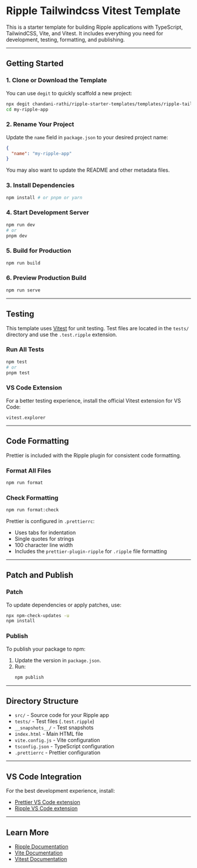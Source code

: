 
# Ripple Tailwindcss Vitest Template

This is a starter template for building Ripple applications with TypeScript, TailwindCSS, Vite, and Vitest. It includes everything you need for development, testing, formatting, and publishing.

---

## Getting Started

### 1. Clone or Download the Template

You can use `degit` to quickly scaffold a new project:

```bash
npx degit chandani-rathi/ripple-starter-templates/templates/ripple-tailwindcss-vitest my-ripple-app
cd my-ripple-app
```

### 2. Rename Your Project

Update the `name` field in `package.json` to your desired project name:

```json
{
  "name": "my-ripple-app"
}
```

You may also want to update the README and other metadata files.

### 3. Install Dependencies

```bash
npm install # or pnpm or yarn
```

### 4. Start Development Server

```bash
npm run dev
# or
pnpm dev
```

### 5. Build for Production

```bash
npm run build
```

### 6. Preview Production Build

```bash
npm run serve
```

---

## Testing

This template uses [Vitest](https://vitest.dev/) for unit testing. Test files are located in the `tests/` directory and use the `.test.ripple` extension.

### Run All Tests

```bash
npm test
# or
pnpm test
```

### VS Code Extension

For a better testing experience, install the official Vitest extension for VS Code:

```vscode-extensions
vitest.explorer
```

---

## Code Formatting

Prettier is included with the Ripple plugin for consistent code formatting.

### Format All Files

```bash
npm run format
```

### Check Formatting

```bash
npm run format:check
```

Prettier is configured in `.prettierrc`:

- Uses tabs for indentation
- Single quotes for strings
- 100 character line width
- Includes the `prettier-plugin-ripple` for `.ripple` file formatting

---

## Patch and Publish

### Patch

To update dependencies or apply patches, use:

```bash
npx npm-check-updates -u
npm install
```

### Publish

To publish your package to npm:

1. Update the version in `package.json`.
2. Run:
    ```bash
    npm publish
    ```

---

## Directory Structure

- `src/` - Source code for your Ripple app
- `tests/` - Test files (`.test.ripple`)
- `__snapshots__/` - Test snapshots
- `index.html` - Main HTML file
- `vite.config.js` - Vite configuration
- `tsconfig.json` - TypeScript configuration
- `.prettierrc` - Prettier configuration

---

## VS Code Integration

For the best development experience, install:

- [Prettier VS Code extension](https://marketplace.visualstudio.com/items?itemName=esbenp.prettier-vscode)
- [Ripple VS Code extension](https://marketplace.visualstudio.com/items?itemName=ripplejs.ripple-vscode-plugin)

---

## Learn More

- [Ripple Documentation](https://github.com/trueadm/ripple)
- [Vite Documentation](https://vitejs.dev/)
- [Vitest Documentation](https://vitest.dev/)
